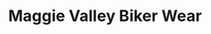 ---
title: "Maggie Valley Biker Wear"
url: /maggie-valley/maggie-valley-biker-wear/
shop: Kleidung
---